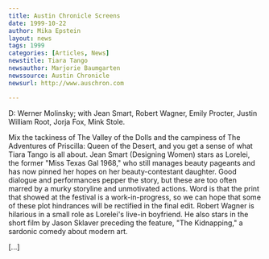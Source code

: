 ```yaml
---
title: Austin Chronicle Screens
date: 1999-10-22
author: Mika Epstein
layout: news
tags: 1999
categories: [Articles, News]
newstitle: Tiara Tango  
newsauthor: Marjorie Baumgarten  
newssource: Austin Chronicle  
newsurl: http://www.auschron.com  

---
```

D: Werner Molinsky; with Jean Smart, Robert Wagner, Emily Procter, Justin William Root, Jorja Fox, Mink Stole.

Mix the tackiness of The Valley of the Dolls and the campiness of The Adventures of Priscilla: Queen of the Desert, and you get a sense of what Tiara Tango is all about. Jean Smart (Designing Women) stars as Lorelei, the former "Miss Texas Gal 1968," who still manages beauty pageants and has now pinned her hopes on her beauty-contestant daughter. Good dialogue and performances pepper the story, but these are too often marred by a murky storyline and unmotivated actions. Word is that the print that showed at the festival is a work-in-progress, so we can hope that some of these plot hindrances will be rectified in the final edit. Robert Wagner is hilarious in a small role as Lorelei's live-in boyfriend. He also stars in the short film by Jason Sklaver preceding the feature, "The Kidnapping," a sardonic comedy about modern art.

[...]  
